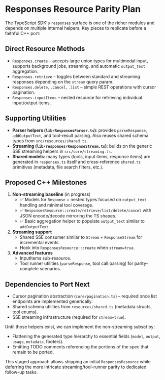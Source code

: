 # Responses Resource Parity Plan

The TypeScript SDK's `responses` surface is one of the richer modules and depends on multiple internal helpers. Key pieces to replicate before a faithful C++ port:

## Direct Resource Methods
- `Responses.create` – accepts large union types for multimodal input, supports background jobs, streaming, and automatic `output_text` aggregation.
- `Responses.retrieve` – toggles between standard and streaming responses depending on the `stream` query param.
- `Responses.delete`, `.cancel`, `.list` – simple REST operations with cursor pagination.
- `Responses.inputItems` – nested resource for retrieving individual input/output items.

## Supporting Utilities
- **Parser helpers (`lib/ResponsesParser.ts`)**: provides `parseResponse`, `addOutputText`, and tool-result parsing. Also reuses shared schema types from `src/resources/shared.ts`.
- **Streaming (`lib/responses/ResponseStream.ts`)**: builds on the generic SSE streaming helpers in `src/core/streaming.ts`.
- **Shared models**: many types (tools, input items, response items) are generated in `responses.ts` itself and cross-reference `shared.ts` primitives (metadata, file search filters, etc.).

## Proposed C++ Milestones
1. **Non-streaming baseline** (in progress)
   - ✅ Models for `Response` + nested types focused on `output_text` handling and minimal tool coverage.
   - ✅ `ResponsesResource::create/retrieve/list/delete/cancel` with JSON encode/decode mirroring the TS shapes.
   - ✅ Basic aggregation helper to populate `output_text` similar to `addOutputText`.
2. **Streaming support**
   - Shared SSE consumer similar to `Stream` + `ResponseStream` for incremental events.
   - Hook into `ResponsesResource::create` when `stream=true`.
3. **Advanced features**
   - InputItems sub-resource.
   - Tool runner utilities (`parseResponse`, tool call parsing) for parity-complete scenarios.

## Dependencies to Port Next
- Cursor pagination abstraction (`core/pagination.ts`) – required once list endpoints are implemented generically.
- Shared schema utilities from `resources/shared.ts` (metadata structs, tool enums).
- SSE streaming infrastructure (required for `stream=true`).

Until those helpers exist, we can implement the non-streaming subset by:
- Flattening the generated type hierarchy to essential fields (`model`, `output`, `usage`, `metadata`, footers).
- Emitting TODO comments referencing the portions of the spec that remain to be ported.

This staged approach allows shipping an initial `ResponsesResource` while deferring the more intricate streaming/tool-runner parity to dedicated follow-up tasks.
